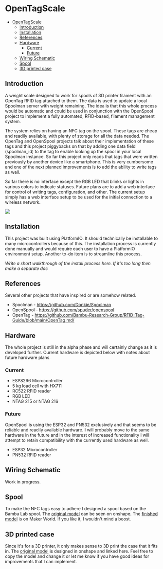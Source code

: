 # OpenTagScale

- [OpenTagScale](#opentagscale)
  - [Introduction](#introduction)
  - [Installation](#installation)
  - [References](#references)
  - [Hardware](#hardware)
    - [Current](#current)
    - [Future](#future)
  - [Wiring Schematic](#wiring-schematic)
  - [Spool](#spool)
  - [3D printed case](#3d-printed-case)

## Introduction

A weight scale designed to work for spools of 3D printer filament with an OpenTag RFID tag attached to them. The data is used to update a local Spoolman server with weight remaining. The idea is that this whole process would be automatic and could be used in conjunction with the OpenSpool project to implement a fully automated, RFID-based, filament management system. 

The system relies on having an NFC tag on the spool. These tags are cheap and readily available, with plenty of storage for all the data needed. The OpenTag and OpenSpool projects talk about their implementation of these tags and this project piggybacks on that by adding one data field (spoolman_id) to the tag to enable looking up the spool in your local Spoolman instance. So far this project only reads that tags that were written previously by another device like a smartphone. This is very cumbersome and one of the next planned improvements is to add the ability to write tags as well.

So far there is no interface except the RGB LED that blinks or lights in various colors to indicate statuses. Future plans are to add a web interface for control of writing tags, configuration, and other. The current setup simply has a web interface setup to be used for the initial connection to a wireless network.

<img src="https://media0.giphy.com/media/v1.Y2lkPTc5MGI3NjExazd4anFzMnhhYzgwYzV1a256cDE4ajR2bHJyamJjeXdsNTZhaTlpYiZlcD12MV9pbnRlcm5hbF9naWZfYnlfaWQmY3Q9Zw/XMI40JClHkv4bifPxJ/giphy.gif" frameBorder="0" class="giphy-embed" allowFullScreen></img>

## Installation

This project was built using PlatformIO. It should technically be installable to many microcontrollers because of this. The installation process is currently done manually and would require each user to have a PlatformIO environment setup. Another to-do item is to streamline this process.

*Write a short walkthrough of the install process here. If it's too long then make a separate doc*

## References

Several other projects that have inspired or are somehow related.

- Spoolman - https://github.com/Donkie/Spoolman
- OpenSpool - https://github.com/spuder/openspool
- OpenTag - https://github.com/Bambu-Research-Group/RFID-Tag-Guide/blob/main/OpenTag.md/

## Hardware

The whole project is still in the alpha phase and will certainly change as it is developed further. Current hardware is depicted below with notes about future hardware plans.

### Current
- ESP8266 Microcontroller
- 5 kg load cell with HX711
- RC522 RFID reader
- RGB LED
- NTAG 215 or NTAG 216

### Future
OpenSpool is using the ESP32 and PN532 exclusively and that seems to be reliable and readily available hardware. I will probably move to the same hardware in the future and in the interest of increased functionality I will attempt to retain compatibility with the currently used hardware as well.
- ESP32 Microcontroller
- PN532 RFID reader

## Wiring Schematic
Work in progress.

## Spool
To make the NFC tags easy to adhere I designed a spool based on the Bambu Lab spool. The [original model](https://cad.onshape.com/documents/36757e334ae10b1e7195433d/w/2f680e493286b2c54e8c8fa2/e/c2bb7262ae2036b0372fdf81) can be seen on onshape. The [finished model](https://makerworld.com/en/models/847682-bambu-spool-w-recessed-filament-holder-v2) is on Maker World. If you like it, I wouldn't mind a boost. 

## 3D printed case
Since it's for a 3D printer, it only makes sense to 3D print the case that it fits in. The [original model](https://cad.onshape.com/documents/46f2bb21fd1245b4dd9cc548/w/38287b3c24f1259fb91325b8/e/d62aecde3ff828b749eea8a5) is designed in onshape and linked here. Feel free to copy the model and change it or let me know if you have good ideas for improvements that I can implement.

